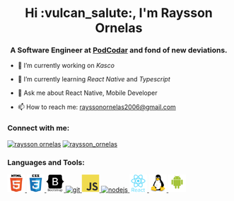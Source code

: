 <h1 align="center">Hi :vulcan_salute:, I'm Raysson Ornelas</h1>

<h3 align="center">A Software Engineer at <a href="https://github.com/podcodar/">PodCodar</a> and fond of new deviations.</h3>

- 🔭 I’m currently working on *Kasco*

- 🌱 I’m currently learning *React Native* and *Typescript*

- 💬 Ask me about React Native, Mobile Developer

- 📫 How to reach me: rayssonornelas2006@gmail.com

<h3 align="left">Connect with me:</h3>
<p align="left">
<a href="https://www.linkedin.com/in/raysson-ornelas-de-andrade/" target="blank"><img align="center" src="https://cdn.jsdelivr.net/npm/simple-icons@3.0.1/icons/linkedin.svg" alt="raysson ornelas" height="30" width="40" /></a>
<a href="https://instagram.com/raysson_ornelas" target="blank"><img align="center" src="https://cdn.jsdelivr.net/npm/simple-icons@3.0.1/icons/instagram.svg" alt="raysson_ornelas" height="30" width="40" /></a>
</p>
</p>
<h3 align="left">Languages and Tools:</h3>
<a href="https://www.w3.org/html/" target="_blank"> <img src="https://raw.githubusercontent.com/devicons/devicon/master/icons/html5/html5-original-wordmark.svg" alt="html5" width="40" height="40"/> </a><a href="https://www.w3schools.com/css/" target="_blank"> <img src="https://raw.githubusercontent.com/devicons/devicon/master/icons/css3/css3-original-wordmark.svg" alt="css3" width="40" height="40"/> </a> <a href="https://getbootstrap.com" target="_blank"> <img src="https://raw.githubusercontent.com/devicons/devicon/master/icons/bootstrap/bootstrap-plain-wordmark.svg" alt="bootstrap" width="40" height="40"/> </a><a href="https://git-scm.com/" target="_blank"> <img src="https://www.vectorlogo.zone/logos/git-scm/git-scm-icon.svg" alt="git" width="40" height="40"/> </a> <a href="https://developer.mozilla.org/en-US/docs/Web/JavaScript" target="_blank"> <img src="https://raw.githubusercontent.com/devicons/devicon/master/icons/javascript/javascript-original.svg" alt="javascript" width="40" height="40"/> </a>
<a href="https://nodejs.org" target="_blank"> <img src="https://cdn.jsdelivr.net/gh/devicons/devicon/icons/nodejs/nodejs-plain-wordmark.svg" alt="nodejs" width="40" height="40"/> </a> <a href="https://reactjs.org/" target="_blank"> <img src="https://raw.githubusercontent.com/devicons/devicon/master/icons/react/react-original-wordmark.svg" alt="react" width="40" height="40"/> </a> 
<a href="https://www.linux.org/" target="_blank" rel="noreferrer"> <img src="https://raw.githubusercontent.com/devicons/devicon/master/icons/linux/linux-original.svg" alt="linux" width="40" height="40"/> </a> <a href="https://developer.android.com" target="_blank"> <img src="https://raw.githubusercontent.com/devicons/devicon/master/icons/android/android-original-wordmark.svg" alt="android" width="40" height="40"/> </a>

</p>
